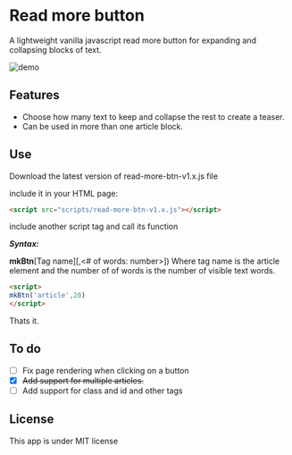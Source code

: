 # Read more button

A lightweight vanilla javascript read more button for expanding and collapsing blocks of text.


![demo](https://github.com/gumbol/read-more-btn/blob/main/images/read-more-btn-demo.gif)


## Features

- Choose how many text to keep and collapse the rest to create a teaser.
- Can be used in more than one article block.

## Use

Download the latest version of read-more-btn-v1.x.js file

include it in your HTML page:
```html
<script src="scripts/read-more-btn-v1.x.js"></script>
```
include another script tag and call its function

_**Syntax:**_

**mkBtn**[Tag name][,\<# of words: number\>])
Where tag name is the article element and the number of of words is the number of visible text words.



```html
<script>
mkBtn('article',20)
</script>
```
Thats it.


## To do
- [ ] Fix page rendering when clicking on a button
- [x] ~~Add support for multiple articles.~~
- [ ] Add support for class and id and other tags

## License
This app is under MIT license
